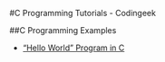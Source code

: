 #C Programming Tutorials - Codingeek

##C Programming Examples
- [“Hello World” Program in C](https://www.codingeek.com/tutorials/c-programming/example/print-hello-world/)